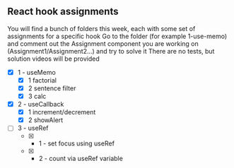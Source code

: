 ## React hook assignments
You will find a bunch of folders this week, each with some set of assignments for a specific hook
Go to the folder (for example 1-use-memo) and comment out the Assignment component you are working on (Assignment1/Assignment2...) and try to solve it
There are no tests, but solution videos will be provided

- [x] 1 - useMemo
  - [x] 1 factorial 
  - [x] 2 sentence filter
  - [x] 3 calc
- [x] 2 - useCallback 
  - [x] 1 increment/decrement
  - [x] 2 showAlert
- [ ] 3 - useRef
  - [x] - 1 - set focus using useRef
  - [x] - 2 - count via useRef variable